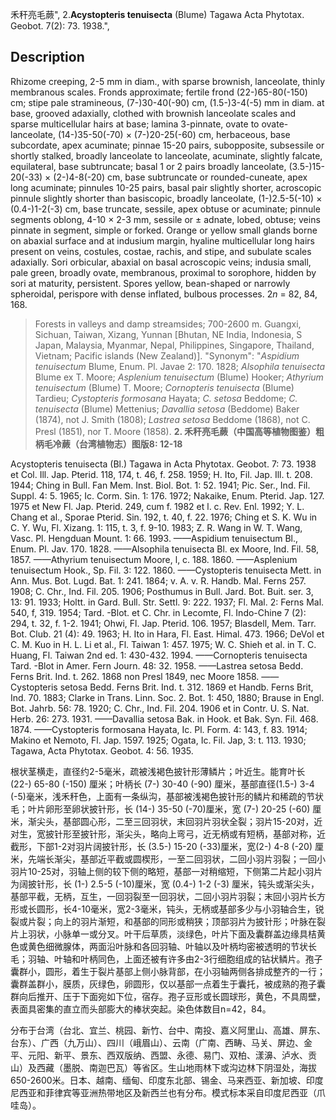 禾秆亮毛蕨",
2.**Acystopteris tenuisecta** (Blume) Tagawa Acta Phytotax. Geobot. 7(2): 73. 1938.",

## Description
Rhizome creeping, 2-5 mm in diam., with sparse brownish, lanceolate, thinly membranous scales. Fronds approximate; fertile frond (22-)65-80(-150) cm; stipe pale stramineous, (7-)30-40(-90) cm, (1.5-)3-4(-5) mm in diam. at base, grooved adaxially, clothed with brownish lanceolate scales and sparse multicellular hairs at base; lamina 3-pinnate, ovate to ovate-lanceolate, (14-)35-50(-70) × (7-)20-25(-60) cm, herbaceous, base subcordate, apex acuminate; pinnae 15-20 pairs, subopposite, subsessile or shortly stalked, broadly lanceolate to lanceolate, acuminate, slightly falcate, equilateral, base subtruncate; basal 1 or 2 pairs broadly lanceolate, (3.5-)15-20(-33) × (2-)4-8(-20) cm, base subtruncate or rounded-cuneate, apex long acuminate; pinnules 10-25 pairs, basal pair slightly shorter, acroscopic pinnule slightly shorter than basiscopic, broadly lanceolate, (1-)2.5-5(-10) × (0.4-)1-2(-3) cm, base truncate, sessile, apex obtuse or acuminate; pinnule segments oblong, 4-10 × 2-3 mm, sessile or ± adnate, lobed, obtuse; veins pinnate in segment, simple or forked. Orange or yellow small glands borne on abaxial surface and at indusium margin, hyaline multicellular long hairs present on veins, costules, costae, rachis, and stipe, and subulate scales adaxially. Sori orbicular, abaxial on basal acroscopic veins; indusia small, pale green, broadly ovate, membranous, proximal to sorophore, hidden by sori at maturity, persistent. Spores yellow, bean-shaped or narrowly spheroidal, perispore with dense inflated, bulbous processes. 2*n* = 82, 84, 168.

> Forests in valleys and damp streamsides; 700-2600 m. Guangxi, Sichuan, Taiwan, Xizang, Yunnan [Bhutan, NE India, Indonesia, S Japan, Malaysia, Myanmar, Nepal, Philippines, Singapore, Thailand, Vietnam; Pacific islands (New Zealand)].
  "Synonym": "*Aspidium tenuisectum* Blume, Enum. Pl. Javae 2: 170. 1828; *Alsophila tenuisecta* Blume ex T. Moore; *Asplenium* *tenuisectum* (Blume) Hooker; *Athyrium tenuisectum* (Blume) T. Moore; *Cornopteris tenuisecta* (Blume) Tardieu; *Cystopteris formosana* Hayata; *C. setosa* Beddome; *C. tenuisecta* (Blume) Mettenius; *Davallia setosa* (Beddome) Baker (1874), not J. Smith (1808); *Lastrea setosa* Beddome (1868), not C. Presl (1851), nor T. Moore (1858).
**2. 禾秆亮毛蕨（中国高等植物图鉴）粗柄毛冷蕨（台湾植物志）图版8: 12-18**

Acystopteris tenuisecta (Bl.) Tagawa in Acta Phytotax. Geobot. 7: 73. 1938 et Col. Ill. Jap. Pterid. 118, 174, t. 46, f. 258. 1959; H. Ito, Fil. Jap. Ill. t. 208. 1944; Ching in Bull. Fan Mem. Inst. Biol. Bot. 1: 52. 1941; Pic. Ser., Ind. Fil. Suppl. 4: 5. 1965; Ic. Corm. Sin. 1: 176. 1972; Nakaike, Enum. Pterid. Jap. 127. 1975 et New Fl. Jap. Pterid. 249, cum f. 1982 et l. c. Rev. Enl. 1992; Y. L. Chang et al., Sporae Pterid. Sin. 192, t. 40, f. 22. 1976; Ching et S. K. Wu in C. Y. Wu, Fl. Xizang. 1: 115, t. 3, f. 9-10. 1983; Z. R. Wang in W. T. Wang, Vasc. Pl. Hengduan Mount. 1: 66. 1993. ——Aspidium tenuisectum Bl., Enum. Pl. Jav. 170. 1828. ——Alsophila tenuisecta Bl. ex Moore, Ind. Fil. 58, 1857. ——Athyrium tenuisectum Moore, l, c. 188. 1860. ——Asplenium tenuisectum Hook., Sp. Fil. 3: 122. 1860. ——Cystopteris tenuisecta Mett. in Ann. Mus. Bot. Lugd. Bat. 1: 241. 1864; v. A. v. R. Handb. Mal. Ferns 257. 1908; C. Chr., Ind. Fil. 205. 1906; Posthumus in Bull. Jard. Bot. Buit. ser. 3, 13: 91. 1933; Holtt. in Gard. Bull. Str. Settl. 9: 222. 1937; Fl. Mal. 2: Ferns Mal. 540, f, 319. 1954; Tard. -Blot. et C. Chr. in Lecomte, Fl. Indo-Chine 7 (2): 294, t. 32, f. 1-2. 1941; Ohwi, Fl. Jap. Pterid. 106. 1957; Blasdell, Mem. Tarr. Bot. Club. 21 (4): 49. 1963; H. Ito in Hara, Fl. East. Himal. 473. 1966; DeVol et C. M. Kuo in H. L. Li et al., Fl. Taiwan 1: 457. 1975; W. C. Shieh et al. in T. C. Huang, Fl. Taiwan 2nd ed. 1: 430-432. 1994. ——Cornopteris tenuisecta Tard. -Blot in Amer. Fern Journ. 48: 32. 1958. ——Lastrea setosa Bedd. Ferns Brit. Ind. t. 262. 1868 non Presl 1849, nec Moore 1858. ——Cystopteris setosa Bedd. Ferns Brit. Ind. t. 312. 1869 et Handb. Ferns Brit, Ind. 70. 1883; Clarke in Trans. Linn. Soc. 2. Bot. 1: 450, 1880; Brause in Engl. Bot. Jahrb. 56: 78. 1920; C. Chr., Ind. Fil. 204. 1906 et in Contr. U. S. Nat. Herb. 26: 273. 1931. ——Davallia setosa Bak. in Hook. et Bak. Syn. Fil. 468. 1874. ——Cystopteris formosana Hayata, Ic. Pl. Form. 4: 143, f. 83. 1914; Makino et Nemoto, Fl. Jap. 1597. 1925; Ogata, Ic. Fil. Jap, 3: t. 113. 1930; Tagawa, Acta Phytotax. Geobot. 4: 56. 1935.

根状茎横走，直径约2-5毫米，疏被浅褐色披针形薄鳞片；叶近生。能育叶长(22-) 65-80 (-150) 厘米；叶柄长 (7-) 30-40 (-90) 厘米，基部直径(1.5-) 3-4 (-5)毫米，浅禾秆色，上面有一条纵沟，基部被浅褐色披针形的鳞片和稀疏的节状毛；叶片卵形至卵状披针形，长 (14-) 35-50 (-70)厘米，宽 (7-) 20-25 (-60) 厘米，渐尖头，基部圆心形，二至三回羽状，末回羽片羽状全裂；羽片15-20对，近对生，宽披针形至披针形，渐尖头，略向上弯弓，近无柄或有短柄，基部对称，近截形，下部1-2对羽片阔披针形，长 (3.5-) 15-20 (-33)厘米，宽(2-) 4-8 (-20) 厘米，先端长渐尖，基部近平截或圆楔形，一至二回羽状，二回小羽片羽裂；一回小羽片10-25对，羽轴上侧的较下侧的略短，基部一对稍缩短，下侧第二片起小羽片为阔披针形，长 (1-) 2.5-5 (-10)厘米，宽 (0.4-) 1-2 (-3) 厘米，钝头或渐尖头，基部平截，无柄，互生，一回羽裂至一回羽状，二回小羽片羽裂；末回小羽片长方形或长圆形，长4-10毫米，宽2-3毫米，钝头，无柄或基部多少与小羽轴合生，锐裂或片裂；向上的羽片渐短，和基部的同形或稍狭；顶部羽片为披针形；叶脉在裂片上羽状，小脉单一或分叉。叶干后草质，淡绿色，叶片下面及囊群盖边缘具桔黄色或黄色细微腺体，两面沿叶脉和各回羽轴、叶轴以及叶柄均密被透明的节状长毛；羽轴、叶轴和叶柄同色，上面还被有许多由2-3行细胞组成的钻状鳞片。孢子囊群小，圆形，着生于裂片基部上侧小脉背部，在小羽轴两侧各排成整齐的一行；囊群盖群小，膜质，灰绿色，卵圆形，仅以基部一点着生于囊托，被成熟的孢子囊群向后推开、压于下面宛如下位，宿存。孢子豆形或长圆球形，黄色，不具周壁，表面具密集的直立而头部膨大的棒状突起。染色体数目n=42，84。

分布于台湾（台北、宜兰、桃园、新竹、台中、南投、嘉义阿里山、高雄、屏东、台东）、广西（九万山）、四川（峨眉山）、云南（广南、西畴、马关、屏边、金平、元阳、新平、景东、西双版纳、西盟、永德、易门、双柏、漾濞、泸水、贡山）及西藏（墨脱、南迦巴瓦）等省区。生山地雨林下或沟边林下阴湿处，海拔650-2600米。日本、越南、缅甸、印度东北部、锡金、马来西亚、新加坡、印度尼西亚和菲律宾等亚洲热带地区及新西兰也有分布。模式标本采自印度尼西亚（爪哇岛）。
